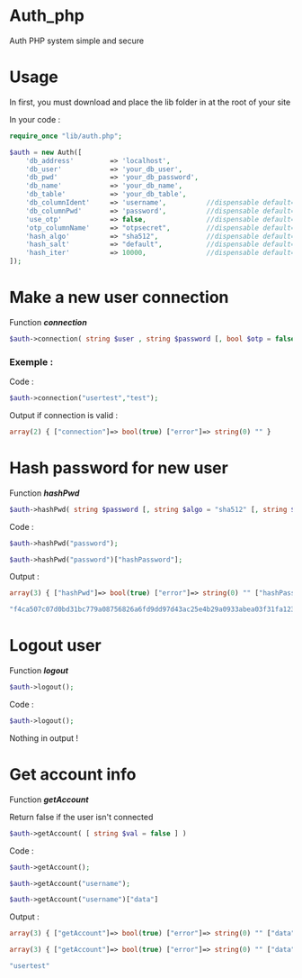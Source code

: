 # Auth_php
Auth PHP system simple and secure

# Usage
In first, you must download and place the lib folder in at the root of your site

In your code :
```php
require_once "lib/auth.php";

$auth = new Auth([
    'db_address'         => 'localhost',
    'db_user'            => 'your_db_user',
    'db_pwd'             => 'your_db_password',
    'db_name'            => 'your_db_name',
    'db_table'           => 'your_db_table',
    'db_columnIdent'     => 'username',          //dispensable default=username
    'db_columnPwd'       => 'password',          //dispensable default=password
    'use_otp'            => false,               //dispensable default=false
    'otp_columnName'     => "otpsecret",         //dispensable default=otpsecret
    'hash_algo'          => "sha512",            //dispensable default=sha512
    'hash_salt'          => "default",           //dispensable default=default
    'hash_iter'          => 10000,               //dispensable default=10000
]);
```

# Make a new user connection
Function ***connection***
```php
$auth->connection( string $user , string $password [, bool $otp = false [, string $hash = null [, int $iter = null [, bool $booldel = false ]]]] )
```
### Exemple :
Code :
```php
$auth->connection("usertest","test");
```
Output if connection is valid :
```php
array(2) { ["connection"]=> bool(true) ["error"]=> string(0) "" } 
```

# Hash password for new user
Function ***hashPwd***
```php
$auth->hashPwd( string $password [, string $algo = "sha512" [, string $salt = "" [, int $iter = null]]] )
```
Code :
```php
$auth->hashPwd("password");

$auth->hashPwd("password")["hashPassword"];
```
Output :
```php
array(3) { ["hashPwd"]=> bool(true) ["error"]=> string(0) "" ["hashPassword"]=> string(128) "f4ca507c07d0bd31bc779a08756826a6fd9dd97d43ac25e4b29a0933abea03f31fa1234792ff981f335ba91b0ab40e32643c5cc0dbd343ed6b1c61f1ee6ad559" } 

"f4ca507c07d0bd31bc779a08756826a6fd9dd97d43ac25e4b29a0933abea03f31fa1234792ff981f335ba91b0ab40e32643c5cc0dbd343ed6b1c61f1ee6ad559" 
```

# Logout user
Function ***logout***
```php
$auth->logout();
```
Code :
```php
$auth->logout();
```
Nothing in output !

# Get account info
Function ***getAccount***

Return false if the user isn't connected
```php
$auth->getAccount( [ string $val = false ] )
```
Code :
```php
$auth->getAccount();

$auth->getAccount("username");

$auth->getAccount("username")["data"]
```
Output :
```php
array(3) { ["getAccount"]=> bool(true) ["error"]=> string(0) "" ["data"]=> array(6) { ["id"]=> string(1) "2" [0]=> string(1) "2" ["username"]=> string(12) "usertest" [1]=> string(12) "usertest" ["password"]=> string(128) "4048941cb4d076df00db7466c8762ac127bfa33cce22f05889ee2361d5b292b07d6296e770c15a258e88057379907db4399e0da5e5204686bd72390476ed4365" [2]=> string(128) "4048941cb4d076df00db7466c8762ac127bfa33cce22f05889ee2361d5b292b07d6296e770c15a258e88057379907db4399e0da5e5204686bd72390476ed4365" } } 

array(3) { ["getAccount"]=> bool(true) ["error"]=> string(0) "" ["data"]=> string(12) "usertest" } 

"usertest"
```

